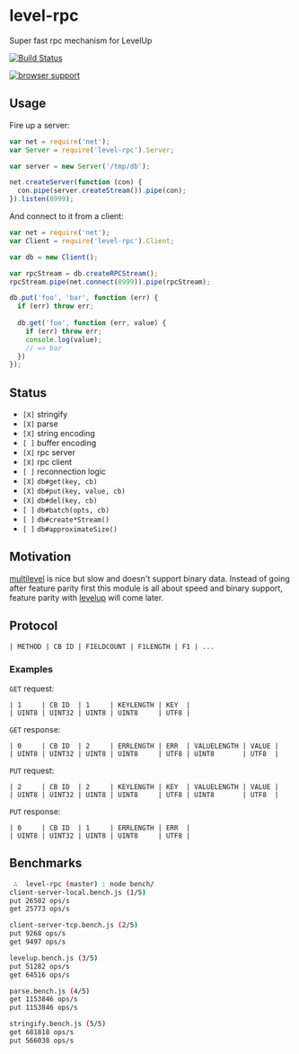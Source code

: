 
# level-rpc

Super fast rpc mechanism for LevelUp

[![Build Status](https://travis-ci.org/juliangruber/level-rpc.png?branch=master)](https://travis-ci.org/juliangruber/level-rpc)

[![browser support](https://ci.testling.com/juliangruber/level-rpc.png)](https://ci.testling.com/juliangruber/level-rpc)

## Usage

Fire up a server:

```js
var net = require('net');
var Server = require('level-rpc').Server;

var server = new Server('/tmp/db');

net.createServer(function (con) {
  con.pipe(server.createStream()).pipe(con);
}).listen(8999);
```

And connect to it from a client:

```js
var net = require('net');
var Client = require('level-rpc').Client;

var db = new Client();

var rpcStream = db.createRPCStream();
rpcStream.pipe(net.connect(8999)).pipe(rpcStream);

db.put('foo', 'bar', function (err) {
  if (err) throw err;
  
  db.get('foo', function (err, value) {
    if (err) throw err;
    console.log(value);
    // => bar
  })
});
```

## Status

* `[X]` stringify
* `[X]` parse
* `[X]` string encoding
* `[ ]` buffer encoding
* `[X]` rpc server
* `[X]` rpc client
* `[ ]` reconnection logic
* `[X]` `db#get(key, cb)`
* `[X]` `db#put(key, value, cb)`
* `[X]` `db#del(key, cb)`
* `[ ]` `db#batch(opts, cb)`
* `[ ]` `db#create*Stream()`
* `[ ]` `db#approximateSize()`

## Motivation

[multilevel](https://github.com/juliangruber/multilevel) is nice but slow and doesn't support binary data. Instead of going after feature parity first this module is all about speed and binary support, feature parity with [levelup](https://github.com/rvagg/node-levelup) will come later.

## Protocol

```
| METHOD | CB ID | FIELDCOUNT | F1LENGTH | F1 | ...
```

### Examples

`GET` request:

```
| 1     | CB ID  | 1     | KEYLENGTH | KEY  |
| UINT8 | UINT32 | UINT8 | UINT8     | UTF8 |
```

`GET` response:

```
| 0     | CB ID  | 2     | ERRLENGTH | ERR  | VALUELENGTH | VALUE |
| UINT8 | UINT32 | UINT8 | UINT8     | UTF8 | UINT8       | UTF8  |
```

`PUT` request:

```
| 2     | CB ID  | 2     | KEYLENGTH | KEY  | VALUELENGTH | VALUE |
| UINT8 | UINT32 | UINT8 | UINT8     | UTF8 | UINT8       | UTF8  |
```

`PUT` response:

```
| 0     | CB ID  | 1     | ERRLENGTH | ERR  |
| UINT8 | UINT32 | UINT8 | UINT8     | UTF8 |
```

## Benchmarks

```bash
 ∴  level-rpc (master) : node bench/
client-server-local.bench.js (1/5)
put 26502 ops/s
get 25773 ops/s

client-server-tcp.bench.js (2/5)
put 9268 ops/s
get 9497 ops/s

levelup.bench.js (3/5)
put 51282 ops/s
get 64516 ops/s

parse.bench.js (4/5)
get 1153846 ops/s
put 1153846 ops/s

stringify.bench.js (5/5)
get 681818 ops/s
put 566038 ops/s
```
